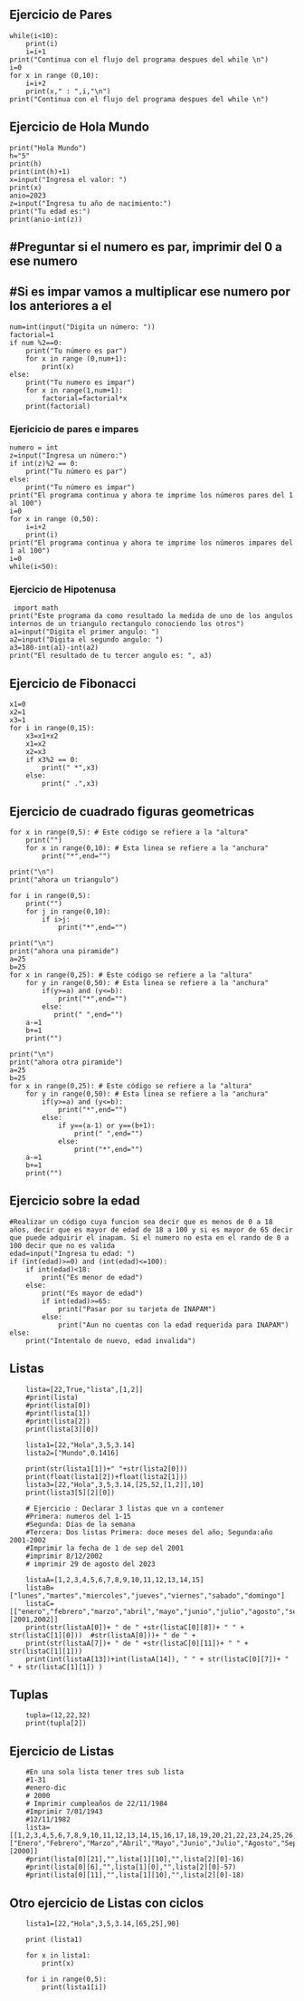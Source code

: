 ## Ejercicio de Pares 
    while(i<10):
        print(i)
        i=i+1
    print("Continua con el flujo del programa despues del while \n")
    i=0
    for x in range (0,10):
        i=i+2
        print(x," : ",i,"\n")
    print("Continua con el flujo del programa despues del while \n")


##  Ejercicio de Hola Mundo
    print("Hola Mundo")
    h="5"
    print(h)
    print(int(h)+1)
    x=input("Ingresa el valor: ")
    print(x)
    anio=2023
    z=input("Ingresa tu año de nacimiento:")
    print("Tu edad es:")
    print(anio-int(z))

##   #Preguntar si el numero es par, imprimir del 0 a ese numero 
## #Si es impar vamos a multiplicar ese numero por los anteriores a el 
    num=int(input("Digita un número: "))
    factorial=1
    if num %2==0:
        print("Tu número es par")
        for x in range (0,num+1):
            print(x)
    else: 
        print("Tu numero es impar")
        for x in range(1,num+1):
            factorial=factorial*x
        print(factorial) 
### Ejericicio de pares e impares
    numero = int
    z=input("Ingresa un número:")
    if int(z)%2 == 0:
        print("Tu número es par")
    else:
        print("Tu número es impar")
    print("El programa continua y ahora te imprime los números pares del 1 al 100")
    i=0
    for x in range (0,50):
        i=i+2
        print(i)
    print("El programa continua y ahora te imprime los números impares del 1 al 100")
    i=0
    while(i<50):
        
 ###       Ejercicio de Hipotenusa
     import math
    print("Este programa da como resultado la medida de uno de los angulos internos de un triangulo rectangulo conociendo los otros")
    a1=input("Digita el primer angulo: ")
    a2=input("Digita el segundo angulo: ")
    a3=180-int(a1)-int(a2)
    print("El resultado de tu tercer angulo es: ", a3)

## Ejercicio de Fibonacci
    x1=0
    x2=1
    x3=1
    for i in range(0,15):
    	x3=x1+x2
    	x1=x2
    	x2=x3
    	if x3%2 == 0:
    		print(" *",x3)
    	else:
    		print(" .",x3)

## Ejercicio de cuadrado figuras geometricas  
    for x in range(0,5): # Este código se refiere a la "altura" 
        print("")
        for x in range(0,10): # Esta linea se refiere a la "anchura"
            print("*",end="")
    
    print("\n")
    print("ahora un triangulo")
    
    for i in range(0,5):
        print("")
        for j in range(0,10):
            if i>j:
                print("*",end="")
    
    print("\n")
    print("ahora una piramide")
    a=25
    b=25
    for x in range(0,25): # Este código se refiere a la "altura" 
        for y in range(0,50): # Esta linea se refiere a la "anchura"
            if(y>=a) and (y<=b):
                print("*",end="")
            else:
               print(" ",end="") 
        a-=1
        b+=1
        print("")
    
    print("\n")
    print("ahora otra piramide")
    a=25
    b=25
    for x in range(0,25): # Este código se refiere a la "altura" 
        for y in range(0,50): # Esta linea se refiere a la "anchura"
            if(y>=a) and (y<=b):
                print("*",end="")
            else:
                if y==(a-1) or y==(b+1):
                    print(" ",end="")
                else:
                    print("*",end="")     
        a-=1
        b+=1
        print("")


## Ejercicio sobre la edad
    #Realizar un código cuya funcion sea decir que es menos de 0 a 18 años, decir que es mayor de edad de 18 a 100 y si es mayor de 65 decir que puede adquirir el inapam. Si el numero no esta en el rando de 0 a 100 decir que no es valida
    edad=input("Ingresa tu edad: ")
    if (int(edad)>=0) and (int(edad)<=100):
        if int(edad)<18:
            print("Es menor de edad")
        else:
            print("Es mayor de edad")
            if int(edad)>=65:
                print("Pasar por su tarjeta de INAPAM")
            else:
                print("Aun no cuentas con la edad requerida para INAPAM")
    else: 
        print("Intentalo de nuevo, edad invalida")            
    

## Listas 
        lista=[22,True,"lista",[1,2]]
        #print(lista)
        #print(lista[0])
        #print(lista[1])
        #print(lista[2])
        print(lista[3][0])
        
        lista1=[22,"Hola",3,5,3.14]
        lista2=["Mundo",0.1416]
        
        print(str(lista1[1])+" "+str(lista2[0]))
        print(float(lista1[2])+float(lista2[1]))
        lista3=[22,"Hola",3,5,3.14,[25,52,[1,2]],10]
        print(lista3[5][2][0])
        
        # Ejercicio : Declarar 3 listas que vn a contener
        #Primera: numeros del 1-15
        #Segunda: Días de la semana 
        #Tercera: Dos listas Primera: doce meses del año; Segunda:año 2001-2002
        #Imprimir la fecha de 1 de sep del 2001
        #imprimir 8/12/2002
        # imprimir 29 de agosto del 2023
        
        listaA=[1,2,3,4,5,6,7,8,9,10,11,12,13,14,15]
        listaB=["lunes","martes","miercoles","jueves","viernes","sabado","domingo"]
        listaC=[["enero","febrero","marzo","abril","mayo","junio","julio","agosto","septiembre","octubre","noviembre","diciembre"],[2001,2002]]
        print(str(listaA[0])+ " de " +str(listaC[0][8])+ " " + str(listaC[1][0]))  #str(listaA[0]))+ " de " +
        print(str(listaA[7])+ " de " +str(listaC[0][11])+ " " + str(listaC[1][1]))
        print(int(listaA[13])+int(listaA[14]), " " + str(listaC[0][7])+ " " + str(listaC[1][1]) ) 



## Tuplas 
        tupla=(12,22,32)
        print(tupla[2])

## Ejercicio de Listas 
        #En una sola lista tener tres sub lista 
        #1-31
        #enero-dic
        # 2000
        # Imprimir cumpleaños de 22/11/1984
        #Imprimir 7/01/1943
        #12/11/1982
        lista=[[1,2,3,4,5,6,7,8,9,10,11,12,13,14,15,16,17,18,19,20,21,22,23,24,25,26,27,28,29,30,31],["Enero","Febrero","Marzo","Abril","Mayo","Junio","Julio","Agosto","Septiembre","Octubre","Noviembre","Diciembre"],[2000]]
        #print(lista[0][21],"",lista[1][10],"",lista[2][0]-16)
        #print(lista[0][6],"",lista[1][0],"",lista[2][0]-57)
        #print(lista[0][11],"",lista[1][10],"",lista[2][0]-18)


## Otro ejercicio de Listas con ciclos
        lista1=[22,"Hola",3,5,3.14,[65,25],90]
        
        print (lista1)
        
        for x in lista1:
            print(x)
        
        for i in range(0,5):
        	print(lista1[i])


        
